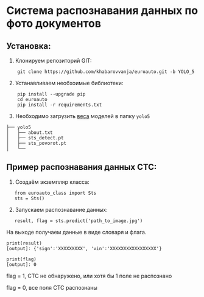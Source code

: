 # Система распознавания данных по фото документов

## Установка:

1. Клонируем репозиторий GIT:
```
    git clone https://github.com/khabarovvanja/euroauto.git -b YOLO_5
```
2. Устанавливаем необхоимые библиотеки:
```
    pip install --upgrade pip
    cd euroauto
    pip install -r requirements.txt
```
3. Необходимо загрузить [веса](https://drive.google.com/drive/folders/1-HT4W6z3k4mcdnG11pe2qxkYUSOwWBou?usp=sharing) моделей в папку `yolo5`
```
├── yolo5 
│   ├── about.txt
│   ├── sts_detect.pt
│   ├── sts_povorot.pt
│   └──
```
## Пример распознавания данных СТС:
1. Создаём экземпляр класса:
```
   from euroauto_class import Sts
   sts = Sts()
```
2. Запускаем распознавание данных:
```
   result, flag = sts.predict('path_to_image.jpg')
```

На выходе получаем данные в виде словаря и флага.

```
print(result) 
[output]: {'sign':'XXXXXXXXX', 'vin':'XXXXXXXXXXXXXXXXX'}

print(flag) 
[output]: 0
```
flag = 1, СТС не обнаружено, или хотя бы 1 поле не распознано

flag = 0, все поля СТС распознаны 
